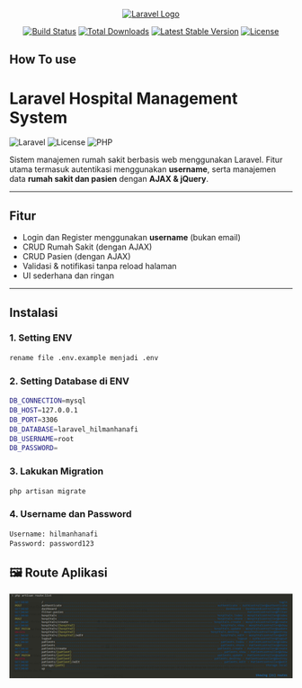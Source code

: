 <p align="center"><a href="https://laravel.com" target="_blank"><img src="https://raw.githubusercontent.com/laravel/art/master/logo-lockup/5%20SVG/2%20CMYK/1%20Full%20Color/laravel-logolockup-cmyk-red.svg" width="400" alt="Laravel Logo"></a></p>

<p align="center">
<a href="https://github.com/laravel/framework/actions"><img src="https://github.com/laravel/framework/workflows/tests/badge.svg" alt="Build Status"></a>
<a href="https://packagist.org/packages/laravel/framework"><img src="https://img.shields.io/packagist/dt/laravel/framework" alt="Total Downloads"></a>
<a href="https://packagist.org/packages/laravel/framework"><img src="https://img.shields.io/packagist/v/laravel/framework" alt="Latest Stable Version"></a>
<a href="https://packagist.org/packages/laravel/framework"><img src="https://img.shields.io/packagist/l/laravel/framework" alt="License"></a>
</p>

## How To use

# Laravel Hospital Management System

![Laravel](https://img.shields.io/badge/Laravel-10.x-red.svg)
![License](https://img.shields.io/github/license/your-username/your-repo-name)
![PHP](https://img.shields.io/badge/PHP->=8.1-blue.svg)

Sistem manajemen rumah sakit berbasis web menggunakan Laravel. Fitur utama termasuk autentikasi menggunakan **username**, serta manajemen data **rumah sakit dan pasien** dengan **AJAX & jQuery**.

---

## Fitur

-   Login dan Register menggunakan **username** (bukan email)
-   CRUD Rumah Sakit (dengan AJAX)
-   CRUD Pasien (dengan AJAX)
-   Validasi & notifikasi tanpa reload halaman
-   UI sederhana dan ringan

---

## Instalasi

### 1. Setting ENV

```bash
rename file .env.example menjadi .env

```

### 2. Setting Database di ENV

```bash
DB_CONNECTION=mysql
DB_HOST=127.0.0.1
DB_PORT=3306
DB_DATABASE=laravel_hilmanhanafi
DB_USERNAME=root
DB_PASSWORD=
```

### 3. Lakukan Migration

```bash
php artisan migrate
```

### 4. Username dan Password

```bash
Username: hilmanhanafi
Password: password123
```

## 🖼️ Route Aplikasi

![Tampilan Login](public/route.png)
